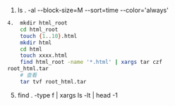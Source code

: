 1. ls . -al --block-size=M --sort=time --color='always'
```bash
4.  mkdir html_root
    cd html_root
    touch {1..10}.html
    mkdir html
    cd html
    touch xxxx.html
    find html_root -name '*.html' | xargs tar czf 
root_html.tar
    # 查看
    tar tvf root_html.tar
```
5. find . -type f | xargs ls -lt | head -1